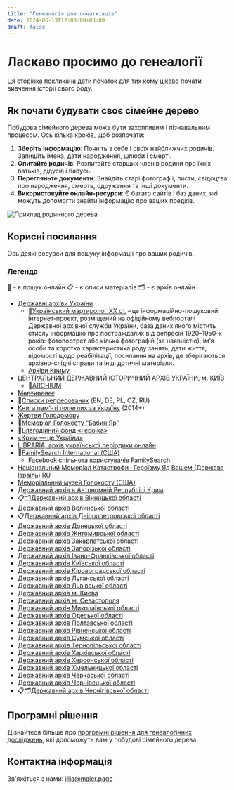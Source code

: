 ```yaml
---
title: "Генеалогія для початківців"
date: 2024-06-13T12:00:00+03:00
draft: false
---
```


# Ласкаво просимо до генеалогії

Ця сторінка покликана дати початок для тих кому цікаво почати вивчення історії свого роду.

## Як почати будувати своє сімейне дерево

Побудова сімейного дерева може бути захопливим і пізнавальним процесом. Ось кілька кроків, щоб розпочати:

1. **Зберіть інформацію**: Почніть з себе і своїх найближчих родичів. Запишіть імена, дати народження, шлюби і смерті.
2. **Опитайте родичів**: Розпитайте старших членів родини про їхніх батьків, дідусів і бабусь.
3. **Перегляньте документи**: Знайдіть старі фотографії, листи, свідоцтва про народження, смерть, одруження та інші документи.
4. **Використовуйте онлайн-ресурси**: Є багато сайтів і баз даних, які можуть допомогти знайти інформацію про ваших предків.

![Приклад родинного дерева](images/family-tree-example-filled.jpg)

## Корисні посилання

Ось деякі ресурси для пошуку інформації про ваших родичів.

### Легенда

🔎 - є пошук онлайн
📋 - є описи матеріалів
🗂️ - є архів онлайн


- [Державні архіви України](https://archives.gov.ua)
  - 🔎[Український мартиролог ХХ cт.](https://archives.gov.ua/um.php) – це інформаційно-пошуковий інтернет-проєкт, розміщений на офіційному вебпорталі Державної архівної служби України, база даних якого містить стислу інформацію про постраждалих від репресій 1920–1950-х років: фотопортрет або кілька фотографій (за наявністю), ім’я особи та коротка характеристика роду занять, дати життя, відомості щодо реабілітації, посилання на архів, де зберігаються архівно-слідчі справи та інші дотичні матеріали.
  - [Архіви Криму](https://archives.gov.ua/ua/архіви-криму/)
- [ЦЕНТРАЛЬНИЙ ДЕРЖАВНИЙ ІСТОРИЧНИЙ АРХІВ УКРАЇНИ, м. КИЇВ](https://cdiak.archives.gov.ua)
  - 🔎[ARCHIUM](https://archium.cdiak.archives.gov.ua)
- ~~[Мартиролог](https://martirolog.org.ua)~~
- 🔎[Списки репресованих](https://dissidenten.eu) (EN, DE, PL, CZ, RU)
- [Книга памʼяті полеглих за Україну](https://memorybook.org.ua) (2014+)
- [Жертви Голодомору](https://holodomor.org.ua)
- 🔎[Меморіал Голокосту “Бабин Яр”](https://babynyar.org/ua/archive)
- 🔎[Благодійний фонд «Героїка»](http://www.db.geroika.org.ua/ua/home.html)
- [«Крим — це Україна»](https://crimea-is-ukraine.org/)
- [LIBRARIA, архів української періодики онлайн](https://libraria.ua)
- 🔎[FamilySearch International (США)](https://www.familysearch.org/uk/)
  - [Facebook спільнота користувачів FamilySearch](https://www.facebook.com/groups/familysearchukr/posts/389315109276693/__tn__=-UK-R)
- [Національний Меморіал Катастрофи і Героїзму Яд Вашем (Держава Ізраїль)](https://www.yadvashem.org/collections.html) [RU](https://www.yadvashem.org/ru/collections.html)
- [Меморіальний музей Голокосту (США)](http://ushmm.org/ukrainearchive)
- [Державний архів в Автономній Республіці Крим](https://db.archives.gov.ua/metric-books/?arch_id=11)
- 📋🗂️[Державний архів Вінницької області](http://davio.gov.ua/)
- [Державний архів Волинської області](http://volyn.archives.gov.ua/)
- 📋[Державний архів Дніпропетровської області](http://dp.archives.gov.ua/)
- [Державний архів Донецької області](http://dn.archives.gov.ua/)
- [Державний архів Житомирської області](http://zhytomyr.archives.gov.ua/)
- [Державний архів Закарпатської області](https://dazo.gov.ua/)
- [Державний архів Запорізької області](http://www.archivzp.gov.ua/)
- [Державний архів Івано-Франківської області](http://if.archives.gov.ua/)
- [Державний архів Київської області](http://dako.gov.ua/)
- [Державний архів Кіровоградської області](http://dakiro.kr-admin.gov.ua/)
- [Державний архів Луганської області](http://lg.archives.gov.ua/)
- [Державний архів Львівської області](http://archivelviv.gov.ua/)
- [Державний архів м. Києва](http://archive.kyivcity.gov.ua/)
- [Державний архів м. Севастополя](https://tsdea.archives.gov.ua/metric-books/?arch_id=37)
- [Державний архів Миколаївської області](http://mk.archives.gov.ua/)
- [Державний архів Одеської області](https://archive.od.gov.ua/)
- [Державний архів Полтавської області](http://poltava.archives.gov.ua/)
- [Державний архів Рівненської області](http://rv.archives.gov.ua/)
- [Державний архів Сумської області](https://daso.archives.gov.ua/)
- [Державний архів Тернопільської області](https://te.archives.gov.ua/)
- [Державний архів Харківської області](http://archives.kh.gov.ua/)
- [Державний архів Херсонської області](http://kherson.archives.gov.ua/)
- [Державний архів Хмельницької області](http://dahmo.gov.ua/)
- [Державний архів Черкаської області](http://ck.archives.gov.ua/)
- [Державний архів Чернівецької області](http://cv.archives.gov.ua/)
- 📋🗂️[Державний архів Чернігівської області](http://cn.archives.gov.ua/)

## Програмні рішення

Дізнайтеся більше про [програмні рішення для генеалогічних досліджень](/genealogy-software/), які допоможуть вам у побудові сімейного дерева.

## Контактна інформація

Зв'яжіться з нами: illia@maier.page
